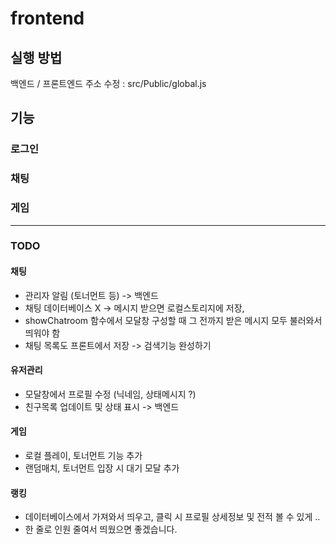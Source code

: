 # frontend

## 실행 방법
백엔드 / 프론트엔드 주소 수정 : src/Public/global.js

## 기능
### 로그인
### 채팅
### 게임

---

### TODO
#### 채팅
- 관리자 알림 (토너먼트 등) -> 백엔드
- 채팅 데이터베이스 X -> 메시지 받으면 로컬스토리지에 저장,
- showChatroom 함수에서 모달창 구성할 때 그 전까지 받은 메시지 모두 불러와서 띄워야 함
- 채팅 목록도 프론트에서 저장 -> 검색기능 완성하기

#### 유저관리
- 모달창에서 프로필 수정 (닉네임, 상태메시지 ?)
- 친구목록 업데이트 및 상태 표시 -> 백엔드

#### 게임
- 로컬 플레이, 토너먼트 기능 추가
- 랜덤매치, 토너먼트 입장 시 대기 모달 추가

#### 랭킹
- 데이터베이스에서 가져와서 띄우고, 클릭 시 프로필 상세정보 및 전적 볼 수 있게 ..
- 한 줄로 인원 줄여서 띄웠으면 좋겠습니다. 